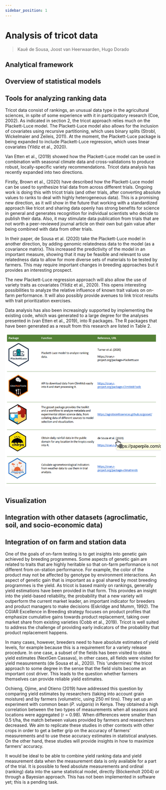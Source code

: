 ```yaml
---
sidebar_position: 1
---
```


# Analysis of tricot data 

> Kauê de Sousa, Joost van Heerwaarden, Hugo Dorado

## Analytical framework

## Overview of statistical models

## Tools for analyzing ranking data

Tricot data consist of rankings, an unusual data type in the agricultural sciences, in spite of some experience with it in participatory research (Coe, 2002). As indicated in section 2, the tricot approach relies much on the Plackett-Luce model. The Plackett-Luce model also allows for the inclusion of covariates using recursive partitioning, which uses binary splits (Strobl, Wickelmaier and Zeileis, 2011). At the moment, the Plackett-Luce package is being expanded to include Plackett-Luce regression, which uses linear covariates (Yildiz et al., 2020). 

Van Etten et al., (2019) showed how the Plackett-Luce model can be used in combination with seasonal climate data and cross-validations to produce robust, locally-specific variety recommendations. Tricot data analysis has recently expanded into two directions. 

Firstly, Brown et al., (2020) have described how the Plackett-Luce model can be used to synthesize trial data from across different trials. Ongoing work is doing this with tricot trials (and other trials, after converting absolute values to ranks to deal with highly heterogeneous data). This is a promising new direction, as it will show in the future that working with a standardized approach like tricot and sharing data openly has strong benefits for science in general and generates recognition for individual scientists who decide to publish their data. Also, it may stimulate data publication from trials that are not worth a peer-reviewed journal article on their own but gain value after being combined with data from other trials.  

In their paper, de Sousa et al. (2020) take the Plackett-Luce model in another direction, by adding genomic relatedness data to the model (as a covariance matrix). This increased the predictivity of the model in an important measure, showing that it may be feasible and relevant to use relatedness data to allow for more diverse sets of materials to be tested by farmers. This may require important changes in breeding approaches but it provides an interesting prospect. 

The new Plackett-Luce regression approach will also allow the use of variety traits as covariates (Yildiz et al., 2020). This opens interesting possibilities to analyze the relative influence of known trait values on on-farm performance. It will also possibly provide avenues to link tricot results with trait prioritization exercises. 

Data analysis has also been increasingly supported by implementing the existing code, which was generated to a large degree for the analyses presented in (van Etten et al., 2019), into R packages. The R packages that have been generated as a result from this research are listed in Table 2. 

![R packages created to support the tricot approach](./img/Rpackages.png)

## Visualization

## Integration with other datasets (agroclimatic, soil, and socio-economic data)

## Integration of on farm and station data

One of the goals of on-farm testing is to get insights into genetic gain achieved by breeding programmes. Some aspects of genetic gain are related to traits that are highly heritable so that on-farm performance is not different from on-station performance. For example, the color of the product may not be affected by genotype by environment interactions. An aspect of genetic gain that is important as a goal shared by most breeding programmes is the yield. As tricot is based mainly on rankings, generally yield estimations have been provided in that form. This provides an insight into the yield-based reliability, the probability that a new variety will outperform the current market leader, an important indicator for breeders and product managers to make decisions (Eskridge and Mumm, 1992). The CGIAR Excellence in Breeding strategy focuses on product profiles that emphasize cumulative gains towards product replacement, taking over market share from existing varieties (Cobb et al., 2019). Tricot is well suited to address the challenge of providing early indicators of the probability that product replacement happens. 

In many cases, however, breeders need to have absolute estimates of yield levels, for example because this is a requirement for a variety release procedure. In one case, a subset of the fields has been visited to obtain yield estimates (NextGen Cassava), in other cases, all fields were visited for yield measurements (de Sousa et al., 2020). This ‘undermines’ the tricot approach to some degree in the sense that the field visits become an important cost driver. This leads to the question whether farmers themselves can provide reliable yield estimates. 

Ochieng, Ojime, and Otieno (2019) have addressed this question by comparing yield estimates by researchers (taking into account grain moisture) and by farmers (volumetric, using 250 ml tins). They set up an experiment with common bean (*P. vulgaris*) in Kenya. They obtained a high correlation between the two types of measurements when all seasons and locations were aggregated (r = 0.98). When differences were smaller than 0.5 t/ha, the match between  values provided by farmers and researchers decreased. We aim to replicate these studies in other contexts with other crops in order to get a better grip on the accuracy of farmers’ measurements and to use these accuracy estimates in statistical analyses. On the other hand, these studies will provide insights in how to maximize farmers’ accuracy. 

It would be ideal to be able to combine yield ranking data and yield measurement data when the measurement data is only available for a part of the trial. It is possible to feed absolute measurements and ordinal (ranking) data into the same statistical model, directly (Böckenholt 2004) or through a Bayesian approach. This has not been implemented in software yet; this is a pending task. 

